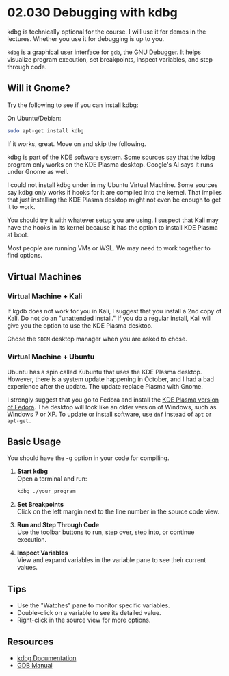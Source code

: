 # 02.030 Debugging with kdbg

kdbg is technically optional for the course.  I will use it for demos in the lectures.  Whether you use it for debugging is up to you.


`kdbg` is a graphical user interface for `gdb`, the GNU Debugger. It helps visualize program execution, set breakpoints, inspect variables, and step through code.

## Will it Gnome?

Try the following to see if you can install kdbg:

On Ubuntu/Debian:
```bash
sudo apt-get install kdbg
```

If it works, great.  Move on and skip the following.


kdbg is part of the KDE software system.  Some sources say that the kdbg program only works on the KDE Plasma desktop.  Google's AI says it runs under Gnome as well.  

I could not install kdbg under in my Ubuntu Virtual Machine.  Some sources say kdbg only works if hooks for it are compiled into the kernel.  That implies that just installing the KDE Plasma desktop might not even be enough to get it to work.  

You should try it with whatever setup you are using.  I suspect that Kali may have the hooks in its kernel because it has the option to install KDE Plasma at boot.  

Most people are running VMs or WSL.  We may need to work together to find options.

## Virtual Machines

### Virtual Machine + Kali

If kgdb does not work for you in Kali, I suggest that you install a 2nd copy of Kali.  Do not do an "unattended install."  If you do a regular install, Kali will give you the option to use the KDE Plasma desktop.

Chose the `SDDM` desktop manager when you are asked to chose.

### Virtual Machine + Ubuntu

Ubuntu has a spin called Kubuntu that uses the KDE Plasma desktop.  However, there is a system update happening in October, and I had a bad experience after the update.  The update replace Plasma with Gnome.  

I strongly suggest that you go to Fedora and install the [KDE Plasma version of Fedora](https://fedoraproject.org/kde/).  The desktop will look like an older version of Windows, such as Windows 7 or XP.  To update or install software, use `dnf` instead of `apt` or `apt-get.`



## Basic Usage

You should have the -g option in your code for compiling.

1. **Start kdbg**  
    Open a terminal and run:
    ```bash
    kdbg ./your_program
    ```

2. **Set Breakpoints**  
    Click on the left margin next to the line number in the source code view.

3. **Run and Step Through Code**  
    Use the toolbar buttons to run, step over, step into, or continue execution.

4. **Inspect Variables**  
    View and expand variables in the variable pane to see their current values.

## Tips

- Use the "Watches" pane to monitor specific variables.
- Double-click on a variable to see its detailed value.
- Right-click in the source view for more options.

## Resources

- [kdbg Documentation](https://www.kdbg.org/)
- [GDB Manual](https://www.gnu.org/software/gdb/documentation/)

